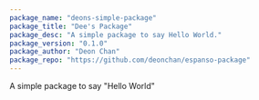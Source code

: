 ```yaml
---
package_name: "deons-simple-package"
package_title: "Dee's Package"
package_desc: "A simple package to say Hello World."
package_version: "0.1.0"
package_author: "Deon Chan"
package_repo: "https://github.com/deonchan/espanso-package"
---
```

A simple package to say "Hello World"
